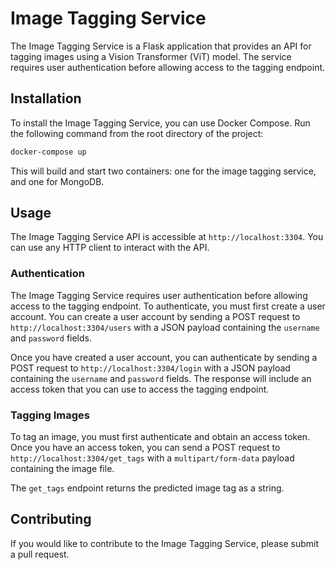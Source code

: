 # Image Tagging Service

The Image Tagging Service is a Flask application that provides an API for tagging images using a Vision Transformer (ViT) model. The service requires user authentication before allowing access to the tagging endpoint.

## Installation

To install the Image Tagging Service, you can use Docker Compose. Run the following command from the root directory of the project:

```bash
docker-compose up
```

This will build and start two containers: one for the image tagging service, and one for MongoDB.

## Usage

The Image Tagging Service API is accessible at `http://localhost:3304`. You can use any HTTP client to interact with the API.

### Authentication

The Image Tagging Service requires user authentication before allowing access to the tagging endpoint. To authenticate, you must first create a user account. You can create a user account by sending a POST request to `http://localhost:3304/users` with a JSON payload containing the `username` and `password` fields.

Once you have created a user account, you can authenticate by sending a POST request to `http://localhost:3304/login` with a JSON payload containing the `username` and `password` fields. The response will include an access token that you can use to access the tagging endpoint.

### Tagging Images

To tag an image, you must first authenticate and obtain an access token. Once you have an access token, you can send a POST request to `http://localhost:3304/get_tags` with a `multipart/form-data` payload containing the image file.

The `get_tags` endpoint returns the predicted image tag as a string.

## Contributing

If you would like to contribute to the Image Tagging Service, please submit a pull request.
